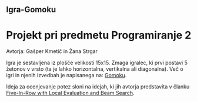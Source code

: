 ## Igra-Gomoku
# Projekt pri predmetu Programiranje 2
Avtorja: Gašper Kmetič in Žana Strgar

Igra je sestavljena iz plošče velikosti 15x15. Zmaga igralec, ki prvi postavi 5 žetonov v vrsto (ta je lahko horizontalna, vertikalna ali diagonalna). Več o igri in njenih izvedbah je napisanega na: [Gomoku](https://en.wikipedia.org/wiki/Gomoku). 

Ideja za ocenjevanje potez sloni na idejah, ki jih avtorja predstavita v članku [Five-In-Row with Local Evaluation and Beam Search](https://courses.cs.washington.edu/courses/cse573/04au/Project/mini1/JA/report.pdf).
